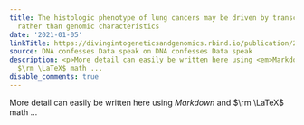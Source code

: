 ```yaml
---
title: The histologic phenotype of lung cancers may be driven by transcriptomic features
  rather than genomic characteristics
date: '2021-01-05'
linkTitle: https://divingintogeneticsandgenomics.rbind.io/publication/2021-01-05-mixed-histology/
source: DNA confesses Data speak on DNA confesses Data speak
description: <p>More detail can easily be written here using <em>Markdown</em> and
  $\rm \LaTeX$ math ...
disable_comments: true
---
```

<p>More detail can easily be written here using <em>Markdown</em> and $\rm \LaTeX$ math ...